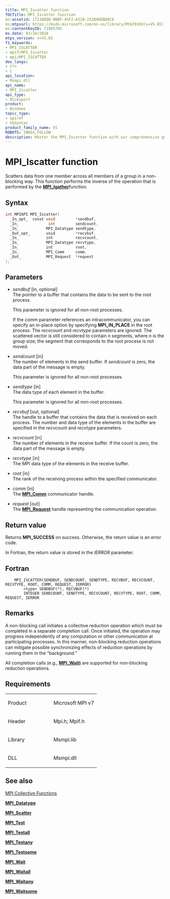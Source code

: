 ```yaml
---
title: MPI_Iscatter function
TOCTitle: MPI_Iscatter function
ms:assetid: 17138DD8-9BBF-45F2-A31B-252B90EBD0C8
ms:mtpsurl: https://msdn.microsoft.com/en-us/library/Mt629169(v=VS.85)
ms:contentKeyID: 71965705
ms.date: 03/28/2018
mtps_version: v=VS.85
f1_keywords:
- MPI_ISCATTER
- mpif/MPI_Iscatter
- mpi/MPI_ISCATTER
dev_langs:
- C++
- C
api_location:
- Msmpi.dll
api_name:
- MPI_Iscatter
api_type:
- DLLExport
product:
- Windows
topic_type:
- apiref
- kbSyntax
product_family_name: VS
ROBOTS: INDEX,FOLLOW
description: Master the MPI_Iscatter function with our comprehensive guide. Learn how to scatter data across all group members in a non-blocking way with Microsoft MPI.
---
```


# MPI\_Iscatter function

Scatters data from one member across all members of a group in a non-blocking way. This function performs the inverse of the operation that is performed by the [**MPI\_Igather**](mpi-igather-function.md)function.

## Syntax

``` c++
int MPIAPI MPI_Iscatter(
  _In_opt_  const void         *sendbuf,
  _In_             int         sendcount,
  _In_            MPI_Datatype sendtype,
  _Out_opt_       void         *recvbuf,
  _In_            int          recvcount,
  _In_            MPI_Datatype recvtype,
  _In_            int          root,
  _In_            MPI_Comm     comm,
  _Out_           MPI_Request  *request
);
```

## Parameters

  - *sendbuf* \[in, optional\]  
    The pointer to a buffer that contains the data to be sent to the root process.
    
    This parameter is ignored for all non-root processes.
    
    If the *comm* parameter references an intracommunicator, you can specify an in-place option by specifying **MPI\_IN\_PLACE** in the root process. The *recvcount* and *recvtype* parameters are ignored. The scattered vector is still considered to contain *n* segments, where *n* is the group size; the segment that corresponds to the root process is not moved.

  - *sendcount* \[in\]  
    The number of elements in the send buffer. If *sendcount* is zero, the data part of the message is empty.
    
    This parameter is ignored for all non-root processes.

  - *sendtype* \[in\]  
    The data type of each element in the buffer.
    
    This parameter is ignored for all non-root processes.

  - *recvbuf* \[out, optional\]  
    The handle to a buffer that contains the data that is received on each process. The number and data type of the elements in the buffer are specified in the *recvcount* and *recvtype* parameters.

  - *recvcount* \[in\]  
    The number of elements in the receive buffer. If the count is zero, the data part of the message is empty.

  - *recvtype* \[in\]  
    The MPI data type of the elements in the receive buffer.

  - *root* \[in\]  
    The rank of the receiving process within the specified communicator.

  - *comm* \[in\]  
    The [**MPI\_Comm**](mpi-comm-enumeration.md) communicator handle.

  - *request* \[out\]  
    The [**MPI\_Request**](mpi-comm-enumeration.md) handle representing the communication operation.

## Return value

Returns **MPI\_SUCCESS** on success. Otherwise, the return value is an error code.

In Fortran, the return value is stored in the *IERROR* parameter.

## Fortran

``` FORTRAN
    MPI_ISCATTER(SENDBUF, SENDCOUNT, SENDTYPE, RECVBUF, RECVCOUNT, RECVTYPE, ROOT, COMM, REQUEST, IERROR)
        <type> SENDBUF(*), RECVBUF(*)
        INTEGER SENDCOUNT, SENDTYPE, RECVCOUNT, RECVTYPE, ROOT, COMM, REQUEST, IERROR
```

## Remarks

A non-blocking call initiates a collective reduction operation which must be completed in a separate completion call. Once initiated, the operation may progress independently of any computation or other communication at participating processes. In this manner, non-blocking reduction operations can mitigate possible synchronizing eﬀects of reduction operations by running them in the “background.”

All completion calls (e.g., [**MPI\_Wait)**](mpi-wait-function.md) are supported for non-blocking reduction operations.

## Requirements

<table>
<colgroup>
<col style="width: 50%" />
<col style="width: 50%" />
</colgroup>
<tbody>
<tr class="odd">
<td><p>Product</p></td>
<td><p>Microsoft MPI v7</p></td>
</tr>
<tr class="even">
<td><p>Header</p></td>
<td>Mpi.h;
Mpif.h</td>
</tr>
<tr class="odd">
<td><p>Library</p></td>
<td>Msmpi.lib</td>
</tr>
<tr class="even">
<td><p>DLL</p></td>
<td>Msmpi.dll</td>
</tr>
</tbody>
</table>


## See also

[MPI Collective Functions](mpi-collective-functions.md)

[**MPI\_Datatype**](mpi-datatype-enumeration.md)

[**MPI\_Scatter**](mpi-scatter-function.md)

[**MPI\_Test**](mpi-test-function.md)

[**MPI\_Testall**](mpi-testall-function.md)

[**MPI\_Testany**](mpi-testany-function.md)

[**MPI\_Testsome**](mpi-testsome-function.md)

[**MPI\_Wait**](mpi-wait-function.md)

[**MPI\_Waitall**](mpi-waitall-function.md)

[**MPI\_Waitany**](mpi-waitany-function.md)

[**MPI\_Waitsome**](mpi-waitsome-function.md)

